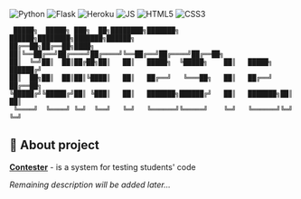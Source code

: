 ![Python](https://img.shields.io/badge/Python-3776AB?style=for-the-badge&logo=python&logoColor=white)
![Flask](https://img.shields.io/badge/Flask-000000?style=for-the-badge&logo=flask&logoColor=white)
![Heroku](https://img.shields.io/badge/Heroku-430098?style=for-the-badge&logo=heroku&logoColor=white)
![JS](https://img.shields.io/badge/JavaScript-F7DF1E?style=for-the-badge&logo=javascript&logoColor=black)
![HTML5](https://img.shields.io/badge/HTML5-E34F26?style=for-the-badge&logo=html5&logoColor=white)
![CSS3](https://img.shields.io/badge/CSS3-1572B6?style=for-the-badge&logo=css3&logoColor=white)

     █████╗  █████╗ ███╗  ██╗████████╗███████╗ ██████╗████████╗███████╗██████╗ 
    ██╔══██╗██╔══██╗████╗ ██║╚══██╔══╝██╔════╝██╔════╝╚══██╔══╝██╔════╝██╔══██╗
    ██║  ╚═╝██║  ██║██╔██╗██║   ██║   █████╗  ╚█████╗    ██║   █████╗  ██████╔╝
    ██║  ██╗██║  ██║██║╚████║   ██║   ██╔══╝   ╚═══██╗   ██║   ██╔══╝  ██╔══██╗
    ╚█████╔╝╚█████╔╝██║ ╚███║   ██║   ███████╗██████╔╝   ██║   ███████╗██║  ██║
     ╚════╝  ╚════╝ ╚═╝  ╚══╝   ╚═╝   ╚══════╝╚═════╝    ╚═╝   ╚══════╝╚═╝  ╚═╝
## 📝 About project
**[Contester](https://github.com/S1riyS/CONTESTER)** - is a system for testing  students' code

*Remaining description will be added later...*